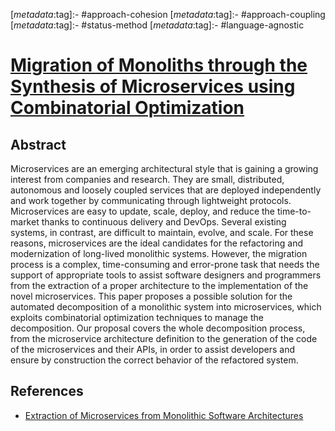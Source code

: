 <!-- deno-fmt-ignore-start -->

[_metadata_:tag]:- #approach-cohesion
[_metadata_:tag]:- #approach-coupling
[_metadata_:tag]:- #status-method
[_metadata_:tag]:- #language-agnostic

<!-- deno-fmt-ignore-end -->

# [Migration of Monoliths through the Synthesis of Microservices using Combinatorial Optimization](https://doi.org/10.1109/ISSREW53611.2021.00056)

## Abstract

Microservices are an emerging architectural style that is gaining a growing
interest from companies and research. They are small, distributed, autonomous
and loosely coupled services that are deployed independently and work together
by communicating through lightweight protocols. Microservices are easy to
update, scale, deploy, and reduce the time-to-market thanks to continuous
delivery and DevOps. Several existing systems, in contrast, are difficult to
maintain, evolve, and scale. For these reasons, microservices are the ideal
candidates for the refactoring and modernization of long-lived monolithic
systems. However, the migration process is a complex, time-consuming and
error-prone task that needs the support of appropriate tools to assist software
designers and programmers from the extraction of a proper architecture to the
implementation of the novel microservices. This paper proposes a possible
solution for the automated decomposition of a monolithic system into
microservices, which exploits combinatorial optimization techniques to manage
the decomposition. Our proposal covers the whole decomposition process, from the
microservice architecture definition to the generation of the code of the
microservices and their APIs, in order to assist developers and ensure by
construction the correct behavior of the refactored system.

## References

- [Extraction of Microservices from Monolithic Software Architectures](./extraction-of-microservices-from-monolithic-software-architectures.md)
